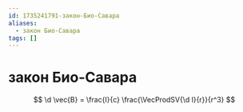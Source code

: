```yaml
---
id: 1735241791-закон-Био-Савара
aliases:
  - закон Био-Савара
tags: []
---
```


# закон Био-Савара
$$
\d \vec{B} = \frac{I}{c} \frac{\VecProdSV{\d l}{r}}{r^3} 
$$
